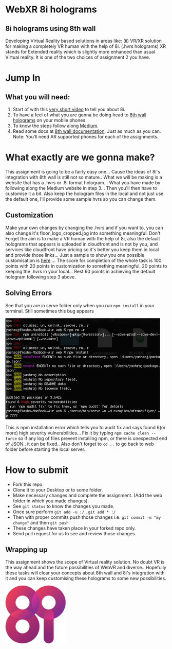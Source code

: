 # WebXR 8i holograms  
## 8i holograms using 8th wall  
Developing Virtual Reality based solutions in areas like:
(ii) VR/XR solution for making a completely VR human with the help of 8i. (.hvrs holograms) XR stands for Extended reality which is slightly more enhanced than usual Virtual reality. It is one of the two choices of assignment 2 you have.  
# Jump In
## What you will need:  
1. Start of with this [very short video](https://youtu.be/aO3TAke7_MI) to tell you about 8i.  
2. To have a feel of what you are gonna be doing head to [8th wall holograms](https://8th.io/mrcs) on your mobile phones.
3. To know the steps follow along [Medium](https://medium.com/8th-wall/human-holograms-can-now-live-on-the-web-with-our-latest-integration-8i-4e16295b06df).
4. Read some docs at [8th wall documentation](https://www.8thwall.com/docs/web/). Just as much as you can.  
Note: You'll need AR supported phones for each of the assignments.

# What exactly are we gonna make?
This assignment is going to be a fairly easy one... Cause the ideas of 8i's integration with 8th wall is still not so mature.. What we will be making is a website that has a .hvrs or .8i format hologram... What you have made by following along the Medium website in step 3...
Then you'll then have to customise it a bit. Also keep the hologram files in the local and not just use the default one, I'll provide some sample hvrs so you can change them.

## Customization
Make your own changes by changing the .hvrs and if you want to, you can also change it's floor_logo_cropped.jpg into something meaningful. Don't Forget the aim is to make a VR human with the help of 8i, also the default holograms that appears is uploaded in cloudfront and is not by you, and services like cloudfront have pricing so it's better you keep them in local and provide those links... Just a sample to show you one possible customisation is [here](https://vimeo.com/user115354946/review/417906175/fd32a85c2d) ...
The score for completion of the whole task is 100 points with 20 points in customization to something meaningful, 20 points to keeping the .hvrs in your local... Rest 60 points in achieving the default hologram following step 3 above.

## Solving Errors
See that you are in serve folder only when you run ```npm install``` in your terminal. Still sometimes this bug appears

![](bugs.png)

This is npm installation error which tells you to audit fix and says found 6(or more) high severity vulnerabilities...
Fix it by typing ```npm cache clean --force``` so if any log of files prevent installing npm, or there is unexpected end of JSON.. it can be fixed.. Also don't forget to ```cd ..``` to go back to web folder before starting the local server..

# How to submit  
* Fork this repo.
* Clone it to your Desktop or to some folder.
* Make necessary changes and complete the assignment. (Add the web folder in which you made changes).    
* See ```git status``` to know the changes you made.
* Once sure perform ```git add -u :/``` , ```git add * :/```
* Then with proper commits push those changes i.e. ```git commit -m "my change"``` and then ```git push```
* These changes have taken place in your forked repo only.
* Send pull request for us to see and review those changes.
        
## Wrapping up
This assignment shows the scope of Virtual reality solution. No doubt VR is the way ahead and the future possibilities of WebVR and diverse.. Hopefully these tasks will clear your concepts about 8th wall and 8i's integration with it and you can keep customising these holograms to some new possibilities.

<img src="8ilogo.png" height="180px" width="auto"></img>
